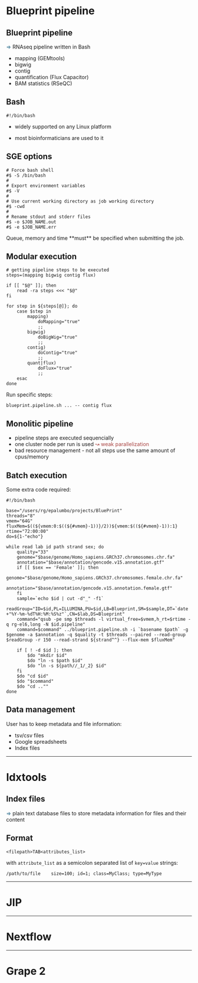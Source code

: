 # Blueprint pipeline


## Blueprint pipeline
<div class="panel panel-default"><font color="#31708f">&#8658;</font> RNAseq pipeline written in Bash</div>
<!-- .element: style="margin-bottom: 2em;"-->

- mapping (GEMtools)
- bigwig
- contig
- quantification (Flux Capacitor)
- BAM statistics (RSeQC)


## Bash
<!-- .element: style="color: #3c763d;"-->

    #!/bin/bash

- widely supported on any Linux platform
<!-- .element: style="margin-top: 2em"-->
- most bioinformaticians are used to it


## SGE options
<!-- .element: style="color: #3c763d; margin-bottom: 1em;"-->

    # Force bash shell
    #$ -S /bin/bash
    #
    # Export environment variables
    #$ -V
    #
    # Use current working directory as job working directory
    #$ -cwd
    #
    # Rename stdout and stderr files
    #$ -o $JOB_NAME.out
    #$ -e $JOB_NAME.err

<!-- .element: style="margin-top: 3em"-->
<div class="panel panel-default">
Queue, memory and time **must** be specified when submitting the job.
</div>


## Modular execution
<!-- .element: style="color: #3c763d; margin-bottom: 0.6em;"-->

    # getting pipeline steps to be executed
    steps=(mapping bigwig contig flux)

    if [[ "$@" ]]; then
        read -ra steps <<< "$@"
    fi

    for step in ${steps[@]}; do
        case $step in
            mapping)
                doMapping="true"
                ;;
            bigwig)
                doBigWig="true"
                ;;
            contig)
                doContig="true"
                ;;
            quant|flux)
                doFlux="true"
                ;;
        esac
    done

Run specific steps:
<!-- .element: style="margin-top: 1em; text-align: left; margin-left: 1.5em;"-->

    blueprint.pipeline.sh ... -- contig flux


## Monolitic pipeline
<!-- .element: style="color: #a94442; margin-bottom: 1em;"-->

- pipeline steps are executed sequencially
- one cluster node per run is used <font color="#a94442">&#8605; weak parallelization</font>
- bad resource management - not all steps use the same amount of cpus/memory


## Batch execution
<!-- .element: style="color: #a94442; margin-bottom: 1em;"-->

Some extra code required:
<!-- .element: style="text-align: left; margin-left: 1.5em"-->

    #!/bin/bash

    base="/users/rg/epalumbo/projects/BluePrint"
    threads="8"
    vmem="64G"
    fluxMem=$((${vmem:0:$((${#vmem}-1))}/2))${vmem:$((${#vmem}-1)):1}
    rtime="72:00:00"
    do=${1-"echo"}

    while read lab id path strand sex; do
        quality="33"
        genome="$base/genome/Homo_sapiens.GRCh37.chromosomes.chr.fa"
        annotation="$base/annotation/gencode.v15.annotation.gtf"
        if [[ $sex == 'Female' ]]; then
            genome="$base/genome/Homo_sapiens.GRCh37.chromosomes.female.chr.fa"
            annotation="$base/annotation/gencode.v15.annotation.female.gtf"
        fi
        sample=`echo $id | cut -d"_" -f1`
        readGroup="ID=$id,PL=ILLUMINA,PU=$id,LB=Blueprint,SM=$sample,DT=`date +"%Y-%m-%dT%H:%M:%S%z"`,CN=$lab,DS=Blueprint"
        command="qsub -pe smp $threads -l virtual_free=$vmem,h_rt=$rtime -q rg-el6,long -N $id.pipeline"
        command=$command" ../blueprint.pipeline.sh -i `basename $path` -g $genome -a $annotation -q $quality -t $threads --paired --read-group $readGroup -r 150 --read-strand ${strand^^} --flux-mem $fluxMem"

        if [ ! -d $id ]; then
            $do "mkdir $id"
            $do "ln -s $path $id"
            $do "ln -s ${path//_1/_2} $id"
        fi
        $do "cd $id"
        $do "$command"
        $do "cd ..""
    done



## Data management
<!-- .element: style="color: #a94442; margin-bottom: 1em;"-->

User has to keep metadata and file information:
<!-- .element: style="margin-bottom: 1em;"-->

- tsv/csv files
- Google spreadsheets
- Index files <!-- .element: class="fragment grow" -->

------

# Idxtools


## Index files
<!-- .element: style="margin-bottom: 1em;"-->

<div class="panel panel-default"><font color="#31708f">&#8658;</font> plain text database files to store metadata information for files and their content</div>


## Format
<!-- .element: style="margin-bottom: 1em;"-->

    <filepath>TAB<attributes_list>

<!-- .element: style="margin-bottom: 1em; margin-top: 3em;"-->
with `attribute_list` as a semicolon separated list of `key=value` strings:

    /path/to/file    size=100; id=1; class=MyClass; type=MyType

------

# JIP

------

# Nextflow

------

# Grape 2
<!-- ------

# SOLiD pipeline -->
